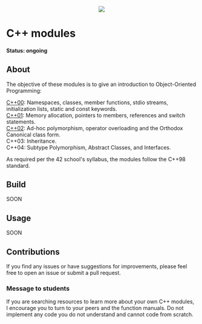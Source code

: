 <p align="center">
	<img src="https://img.shields.io/github/last-commit/marianaobmorais/cpp?color=%2312bab9&style=flat-square"/>
</p>

# C++ modules

#### Status: ongoing

## About

The objective of these modules is to give an introduction to Object-Oriented Programming:

[C++00](https://github.com/marianaobmorais/cpp/tree/main/cpp00): Namespaces, classes, member functions, stdio streams, initialization lists, static and const keywords.  
[C++01](https://github.com/marianaobmorais/cpp/tree/main/cpp01): Memory allocation, pointers to members, references and switch statements.  
[C++02](https://github.com/marianaobmorais/cpp/tree/main/cpp02/): Ad-hoc polymorphism, operator overloading and the Orthodox Canonical class form.  
C++03: Inheritance.  
C++04: Subtype Polymorphism, Abstract Classes, and Interfaces.  


As required per the 42 school's syllabus, the modules follow the C++98 standard.

## Build

SOON

## Usage

SOON

## Contributions

If you find any issues or have suggestions for improvements, please feel free to open an issue or submit a pull request.

### Message to students

If you are searching resources to learn more about your own C++ modules, I encourage you to turn to your peers and the function manuals. Do not implement any code you do not understand and cannot code from scratch.
